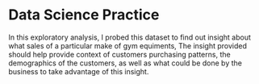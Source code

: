 # Data Science Practice

In this exploratory analysis, I probed this dataset to find out insight about what sales of a particular make of gym equiments, The insight provided should help provide context of customers purchasing patterns, the demographics of the customers, as well as what could be done by the business to take advantage of this insight.
